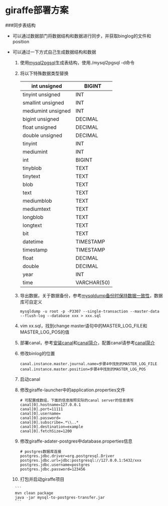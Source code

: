# giraffe部署方案


###同步表结构

- 可以通过数据部门将数据结构和数据进行同步，并获取binglog的文件和position
- 可以通过一下方式自己生成数据结构和数据
    1. 使用[mysql2pgsql](https://hello-world-example.github.io/MySQL/#/rds_dbsync)生成表结构，使用./mysql2pgsql -d命令

    2. 将以下特殊数据类型替换

       | int unsigned       | BIGINT      |
       | ------------------ | ----------- |
       | tinyint unsigned   | INT         |
       | smallint unsigned  | INT         |
       | mediumint unsigned | INT         |
       | bigint unsigned    | DECIMAL     |
       | float unsigned     | DECIMAL     |
       | double unsigned    | DECIMAL     |
       | tinyint            | INT         |
       | mediumint          | INT         |
       | int                | BIGINT      |
       | tinyblob           | TEXT        |
       | tinytext           | TEXT        |
       | blob               | TEXT        |
       | text               | TEXT        |
       | mediumblob         | TEXT        |
       | mediumtext         | TEXT        |
       | longblob           | TEXT        |
       | longtext           | TEXT        |
       | bit                | TEXT        |
       | datetime           | TIMESTAMP   |
       | timestamp          | TIMESTAMP   |
       | float              | DECIMAL     |
       | double             | DECIMAL     |
       | year               | INT         |
       | time               | VARCHAR(50) |

    3. 导出数据，关于数据备份，参考[mysqldump备份时保持数据一致性](https://blog.csdn.net/anzhen0429/article/details/76096141)，数据库可自定义

       ```
       mysqldump -u root -p -P3307 --single-transaction --master-data --flush-log --database xxx > xxx.sql 
       ```

    4. vim xx.sql，找到change master语句中的MASTER_LOG_FILE和MASTER_LOG_POS的值

    5. 部署canal，参考[安装canal](https://hello-world-example.github.io/MySQL/#/binlog/parse-binlog-by-canal)和[canal简介](https://hello-world-example.github.io/MySQL/#/canal/introduce)，配置canal请参考[canal简介](https://hello-world-example.github.io/MySQL/#/canal/introduce)

    6. 修改binlog的位置

       ```
       canal.instance.master.journal.name=步骤4中找到的MASTER_LOG_FILE
       canal.instance.master.position=步骤4中找到的MASTER_LOG_POS
       ```

    7. 启动canal

    8. 修改giraffe-launcher中的application.properties文件

       ```
       # 可配置成数组，下面的信息按照实际的canal server的信息填写
       canal[0].hostname=127.0.0.1
       canal[0].port=11111
       canal[0].username=
       canal[0].password=
       canal[0].subscribe=.*\\..*
       canal[0].destination=example
       canal[0].fetchSize=1200
       ```

    9. 修改giraffe-adater-postgres中database.properties信息

       ```
       # postgres数据库连接
       postgres.jdbc.driver=org.postgresql.Driver
       postgres.jdbc.url=jdbc:postgresql://127.0.0.1:5432/xxx
       postgres.jdbc.username=postgres
       postgres.jdbc.password=123456
       ```

    10. 打包并启动giraffe项目

       ```
       mvn clean package
       java -jar mysql-to-postgres-transfer.jar
       ```
